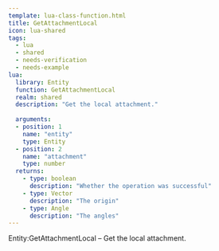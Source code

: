 ```yaml
---
template: lua-class-function.html
title: GetAttachmentLocal
icon: lua-shared
tags:
  - lua
  - shared
  - needs-verification
  - needs-example
lua:
  library: Entity
  function: GetAttachmentLocal
  realm: shared
  description: "Get the local attachment."
  
  arguments:
  - position: 1
    name: "entity"
    type: Entity
  - position: 2
    name: "attachment"
    type: number
  returns:
    - type: boolean
      description: "Whether the operation was successful"
    - type: Vector
      description: "The origin"
    - type: Angle
      description: "The angles"
---
```


<div class="lua__search__keywords">
Entity:GetAttachmentLocal &#x2013; Get the local attachment.
</div>
